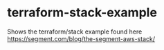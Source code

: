 # terraform-stack-example
Shows the terraform/stack example found here https://segment.com/blog/the-segment-aws-stack/
